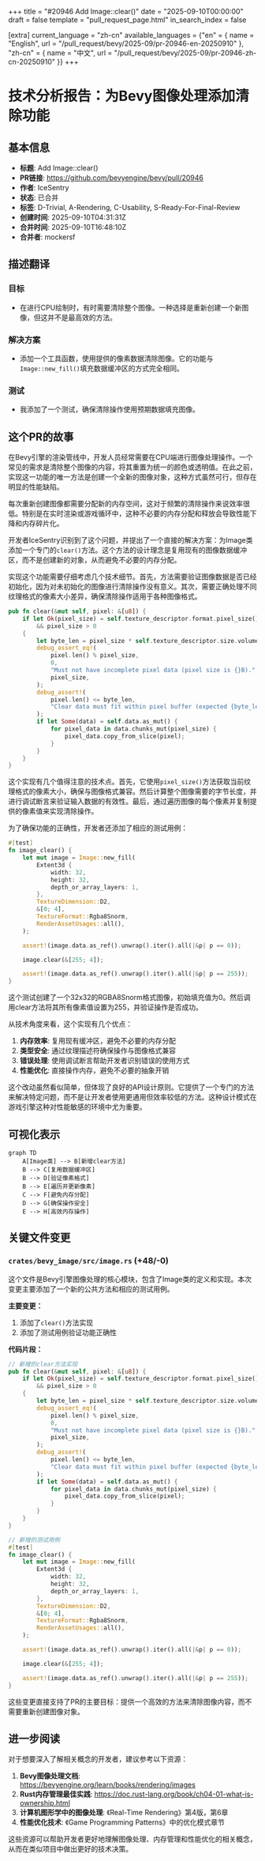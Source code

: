 +++
title = "#20946 Add Image::clear()"
date = "2025-09-10T00:00:00"
draft = false
template = "pull_request_page.html"
in_search_index = false

[extra]
current_language = "zh-cn"
available_languages = {"en" = { name = "English", url = "/pull_request/bevy/2025-09/pr-20946-en-20250910" }, "zh-cn" = { name = "中文", url = "/pull_request/bevy/2025-09/pr-20946-zh-cn-20250910" }}
+++

# 技术分析报告：为Bevy图像处理添加清除功能

## 基本信息
- **标题**: Add Image::clear()
- **PR链接**: https://github.com/bevyengine/bevy/pull/20946
- **作者**: IceSentry
- **状态**: 已合并
- **标签**: D-Trivial, A-Rendering, C-Usability, S-Ready-For-Final-Review
- **创建时间**: 2025-09-10T04:31:31Z
- **合并时间**: 2025-09-10T16:48:10Z
- **合并者**: mockersf

## 描述翻译
### 目标
- 在进行CPU绘制时，有时需要清除整个图像。一种选择是重新创建一个新图像，但这并不是最高效的方法。

### 解决方案
- 添加一个工具函数，使用提供的像素数据清除图像。它的功能与`Image::new_fill()`填充数据缓冲区的方式完全相同。

### 测试
- 我添加了一个测试，确保清除操作使用预期数据填充图像。

## 这个PR的故事

在Bevy引擎的渲染管线中，开发人员经常需要在CPU端进行图像处理操作。一个常见的需求是清除整个图像的内容，将其重置为统一的颜色或透明值。在此之前，实现这一功能的唯一方法是创建一个全新的图像对象，这种方式虽然可行，但存在明显的性能缺陷。

每次重新创建图像都需要分配新的内存空间，这对于频繁的清除操作来说效率很低。特别是在实时渲染或游戏循环中，这种不必要的内存分配和释放会导致性能下降和内存碎片化。

开发者IceSentry识别到了这个问题，并提出了一个直接的解决方案：为Image类添加一个专门的`clear()`方法。这个方法的设计理念是复用现有的图像数据缓冲区，而不是创建新的对象，从而避免不必要的内存分配。

实现这个功能需要仔细考虑几个技术细节。首先，方法需要验证图像数据是否已经初始化，因为对未初始化的图像进行清除操作没有意义。其次，需要正确处理不同纹理格式的像素大小差异，确保清除操作适用于各种图像格式。

```rust
pub fn clear(&mut self, pixel: &[u8]) {
    if let Ok(pixel_size) = self.texture_descriptor.format.pixel_size()
        && pixel_size > 0
    {
        let byte_len = pixel_size * self.texture_descriptor.size.volume();
        debug_assert_eq!(
            pixel.len() % pixel_size,
            0,
            "Must not have incomplete pixel data (pixel size is {}B).",
            pixel_size,
        );
        debug_assert!(
            pixel.len() <= byte_len,
            "Clear data must fit within pixel buffer (expected {byte_len}B).",
        );
        if let Some(data) = self.data.as_mut() {
            for pixel_data in data.chunks_mut(pixel_size) {
                pixel_data.copy_from_slice(pixel);
            }
        }
    }
}
```

这个实现有几个值得注意的技术点。首先，它使用`pixel_size()`方法获取当前纹理格式的像素大小，确保与图像格式兼容。然后计算整个图像需要的字节长度，并进行调试断言来验证输入数据的有效性。最后，通过遍历图像的每个像素并复制提供的像素值来实现清除操作。

为了确保功能的正确性，开发者还添加了相应的测试用例：

```rust
#[test]
fn image_clear() {
    let mut image = Image::new_fill(
        Extent3d {
            width: 32,
            height: 32,
            depth_or_array_layers: 1,
        },
        TextureDimension::D2,
        &[0; 4],
        TextureFormat::Rgba8Snorm,
        RenderAssetUsages::all(),
    );

    assert!(image.data.as_ref().unwrap().iter().all(|&p| p == 0));

    image.clear(&[255; 4]);

    assert!(image.data.as_ref().unwrap().iter().all(|&p| p == 255));
}
```

这个测试创建了一个32x32的RGBA8Snorm格式图像，初始填充值为0。然后调用clear方法将其所有像素值设置为255，并验证操作是否成功。

从技术角度来看，这个实现有几个优点：
1. **内存效率**: 复用现有缓冲区，避免不必要的内存分配
2. **类型安全**: 通过纹理描述符确保操作与图像格式兼容
3. **错误处理**: 使用调试断言帮助开发者识别错误的使用方式
4. **性能优化**: 直接操作内存，避免不必要的抽象开销

这个改动虽然看似简单，但体现了良好的API设计原则。它提供了一个专门的方法来解决特定问题，而不是让开发者使用更通用但效率较低的方法。这种设计模式在游戏引擎这种对性能敏感的环境中尤为重要。

## 可视化表示

```mermaid
graph TD
    A[Image类] --> B[新增clear方法]
    B --> C[复用数据缓冲区]
    B --> D[验证像素格式]
    B --> E[遍历并更新像素]
    C --> F[避免内存分配]
    D --> G[确保操作安全]
    E --> H[高效内存操作]
```

## 关键文件变更

### `crates/bevy_image/src/image.rs` (+48/-0)

这个文件是Bevy引擎图像处理的核心模块，包含了Image类的定义和实现。本次变更主要添加了一个新的公共方法和相应的测试用例。

**主要变更：**
1. 添加了`clear()`方法实现
2. 添加了测试用例验证功能正确性

**代码片段：**
```rust
// 新增的clear方法实现
pub fn clear(&mut self, pixel: &[u8]) {
    if let Ok(pixel_size) = self.texture_descriptor.format.pixel_size()
        && pixel_size > 0
    {
        let byte_len = pixel_size * self.texture_descriptor.size.volume();
        debug_assert_eq!(
            pixel.len() % pixel_size,
            0,
            "Must not have incomplete pixel data (pixel size is {}B).",
            pixel_size,
        );
        debug_assert!(
            pixel.len() <= byte_len,
            "Clear data must fit within pixel buffer (expected {byte_len}B).",
        );
        if let Some(data) = self.data.as_mut() {
            for pixel_data in data.chunks_mut(pixel_size) {
                pixel_data.copy_from_slice(pixel);
            }
        }
    }
}

// 新增的测试用例
#[test]
fn image_clear() {
    let mut image = Image::new_fill(
        Extent3d {
            width: 32,
            height: 32,
            depth_or_array_layers: 1,
        },
        TextureDimension::D2,
        &[0; 4],
        TextureFormat::Rgba8Snorm,
        RenderAssetUsages::all(),
    );

    assert!(image.data.as_ref().unwrap().iter().all(|&p| p == 0));

    image.clear(&[255; 4]);

    assert!(image.data.as_ref().unwrap().iter().all(|&p| p == 255));
}
```

这些变更直接支持了PR的主要目标：提供一个高效的方法来清除图像内容，而不需要重新创建图像对象。

## 进一步阅读

对于想要深入了解相关概念的开发者，建议参考以下资源：

1. **Bevy图像处理文档**: https://bevyengine.org/learn/books/rendering/images
2. **Rust内存管理最佳实践**: https://doc.rust-lang.org/book/ch04-01-what-is-ownership.html
3. **计算机图形学中的图像处理**: 《Real-Time Rendering》第4版，第6章
4. **性能优化技术**: 《Game Programming Patterns》中的优化模式章节

这些资源可以帮助开发者更好地理解图像处理、内存管理和性能优化的相关概念，从而在类似项目中做出更好的技术决策。